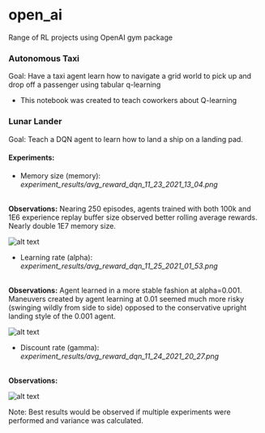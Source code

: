 # open_ai
 Range of RL projects using OpenAI gym package

### Autonomous Taxi 
Goal: Have a taxi agent learn how to navigate a grid world to pick up and drop off a passenger using tabular q-learning
* This notebook was created to teach coworkers about Q-learning

### Lunar Lander 
Goal: Teach a DQN agent to learn how to land a ship on a landing pad. 

#### <b>Experiments:</b>
* Memory size (memory): <i>experiment_results/avg_reward_dqn_11_23_2021_13_04.png</i>

<br><b>Observations:</b> Nearing 250 episodes, agents trained with both 100k and 1E6 experience replay buffer size observed better rolling average rewards. Nearly double 1E7 memory size. 

![alt text](https://github.com/megforr/open_ai/blob/main/lunar_lander/experiment_results/avg_reward_dqn_11_23_2021_13_04.png)

* Learning rate (alpha): <i>experiment_results/avg_reward_dqn_11_25_2021_01_53.png</i>

<br><b>Observations:</b> Agent learned in a more stable fashion at alpha=0.001. Maneuvers created by agent learning at 0.01 seemed much more risky (swinging wildly from side to side) opposed to the conservative upright landing style of the 0.001 agent. 

![alt text](https://github.com/megforr/open_ai/blob/main/lunar_lander/experiment_results/avg_reward_dqn_11_25_2021_01_53.png)

* Discount rate (gamma): <i>experiment_results/avg_reward_dqn_11_24_2021_20_27.png</i>

<br><b>Observations:</b>

![alt text](https://github.com/megforr/open_ai/blob/main/lunar_lander/experiment_results/avg_reward_dqn_11_24_2021_20_27.png)

Note: Best results would be observed if multiple experiments were performed and variance was calculated. 
